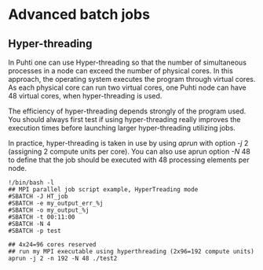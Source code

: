 # Advanced batch jobs
## Hyper-threading
In Puhti one can use Hyper-threading so that the number of simultaneous processes in a node can exceed the number of physical cores. In this approach, the operating system executes the program through virtual cores. As each physical core can run two virtual cores, one Puhti node can have 48 virtual cores, when hyper-threading is used.

The efficiency of hyper-threading depends strongly of the program used. You should always first test if using hyper-threading really improves the execution times before launching larger hyper-threading utilizing jobs.

In practice, hyper-threading is taken in use by using <var>aprun</var> with option <var>-j</var> 2 (assigning 2 compute units per core). You can also use aprun option <var>-N</var> 48 to define that the job should be executed with 48 processing elements per node.

```
!/bin/bash -l
## MPI parallel job script example, HyperTreading mode
#SBATCH -J HT_job
#SBATCH -e my_output_err_%j
#SBATCH -o my_output_%j
#SBATCH -t 00:11:00
#SBATCH -N 4
#SBATCH -p test

## 4x24=96 cores reserved
## run my MPI executable using hyperthreading (2x96=192 compute units)
aprun -j 2 -n 192 -N 48 ./test2
```

